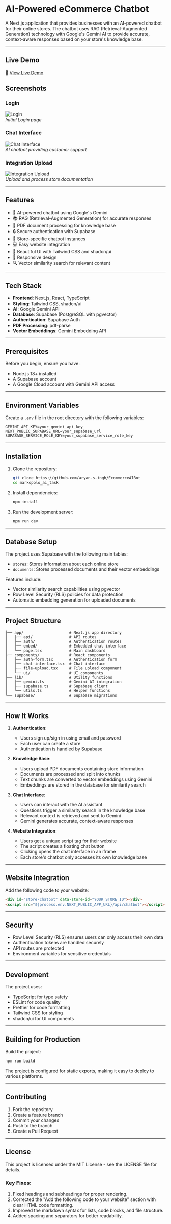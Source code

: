# AI-Powered eCommerce Chatbot

A Next.js application that provides businesses with an AI-powered chatbot for their online stores. The chatbot uses RAG (Retrieval-Augmented Generation) technology with Google's Gemini AI to provide accurate, context-aware responses based on your store's knowledge base.

---

## Live Demo

🔗 [View Live Demo](https://ecommerce-ai-bot-ugp5.vercel.app/)



## Screenshots

### Login
![Login](https://github.com/user-attachments/assets/d21feb55-3c66-4aa3-89fc-57e601908d99)  
*Initial Login page*

### Chat Interface
![Chat Interface](https://github.com/user-attachments/assets/43350913-b7ab-42fd-8436-12391a8b5063)  
*AI chatbot providing customer support*

### Integration Upload
![Integration Upload](https://github.com/user-attachments/assets/8691b32e-bf70-46a9-bfa6-5fc4ba27721c)  
*Upload and process store documentation*

---

## Features

- 🤖 AI-powered chatbot using Google's Gemini
- 📚 RAG (Retrieval-Augmented Generation) for accurate responses
- 📄 PDF document processing for knowledge base
- 🔒 Secure authentication with Supabase
- 🎯 Store-specific chatbot instances
- 💻 Easy website integration
- 🎨 Beautiful UI with Tailwind CSS and shadcn/ui
- 📱 Responsive design
- 🔍 Vector similarity search for relevant content

---

## Tech Stack

- **Frontend**: Next.js, React, TypeScript
- **Styling**: Tailwind CSS, shadcn/ui
- **AI**: Google Gemini API
- **Database**: Supabase (PostgreSQL with pgvector)
- **Authentication**: Supabase Auth
- **PDF Processing**: pdf-parse
- **Vector Embeddings**: Gemini Embedding API

---

## Prerequisites

Before you begin, ensure you have:

- Node.js 18+ installed
- A Supabase account
- A Google Cloud account with Gemini API access

---

## Environment Variables

Create a `.env` file in the root directory with the following variables:

```env
GEMINI_API_KEY=your_gemini_api_key
NEXT_PUBLIC_SUPABASE_URL=your_supabase_url
SUPABASE_SERVICE_ROLE_KEY=your_supabase_service_role_key
```

---

## Installation

1. Clone the repository:
   ```bash
   git clone https://github.com/aryan-s-ingh/EcommerceAIBot
   cd markopolo_ai_task
   ```

2. Install dependencies:
   ```bash
   npm install
   ```

3. Run the development server:
   ```bash
   npm run dev
   ```

---

## Database Setup

The project uses Supabase with the following main tables:

- `stores`: Stores information about each online store
- `documents`: Stores processed documents and their vector embeddings

Features include:
- Vector similarity search capabilities using pgvector
- Row Level Security (RLS) policies for data protection
- Automatic embedding generation for uploaded documents

---

## Project Structure

```plaintext
├── app/                    # Next.js app directory
│   ├── api/                # API routes
│   ├── auth/               # Authentication routes
│   ├── embed/              # Embedded chat interface
│   └── page.tsx            # Main dashboard
├── components/             # React components
│   ├── auth-form.tsx       # Authentication form
│   ├── chat-interface.tsx  # Chat interface
│   ├── file-upload.tsx     # File upload component
│   └── ui/                 # UI components
├── lib/                    # Utility functions
│   ├── gemini.ts           # Gemini AI integration
│   ├── supabase.ts         # Supabase client
│   └── utils.ts            # Helper functions
└── supabase/               # Supabase migrations
```

---

## How It Works

1. **Authentication**:
   - Users sign up/sign in using email and password
   - Each user can create a store
   - Authentication is handled by Supabase

2. **Knowledge Base**:
   - Users upload PDF documents containing store information
   - Documents are processed and split into chunks
   - Text chunks are converted to vector embeddings using Gemini
   - Embeddings are stored in the database for similarity search

3. **Chat Interface**:
   - Users can interact with the AI assistant
   - Questions trigger a similarity search in the knowledge base
   - Relevant context is retrieved and sent to Gemini
   - Gemini generates accurate, context-aware responses

4. **Website Integration**:
   - Users get a unique script tag for their website
   - The script creates a floating chat button
   - Clicking opens the chat interface in an iframe
   - Each store's chatbot only accesses its own knowledge base

---

## Website Integration

Add the following code to your website:

```html
<div id="store-chatbot" data-store-id="YOUR_STORE_ID"></div>
<script src="${process.env.NEXT_PUBLIC_APP_URL}/api/chatbot"></script>
```

---

## Security

- Row Level Security (RLS) ensures users can only access their own data
- Authentication tokens are handled securely
- API routes are protected
- Environment variables for sensitive credentials

---

## Development

The project uses:
- TypeScript for type safety
- ESLint for code quality
- Prettier for code formatting
- Tailwind CSS for styling
- shadcn/ui for UI components

---

## Building for Production

Build the project:
```bash
npm run build
```

The project is configured for static exports, making it easy to deploy to various platforms.

---

## Contributing

1. Fork the repository
2. Create a feature branch
3. Commit your changes
4. Push to the branch
5. Create a Pull Request

---

## License

This project is licensed under the MIT License - see the LICENSE file for details.


### Key Fixes:
1. Fixed headings and subheadings for proper rendering.
2. Corrected the "Add the following code to your website" section with clear HTML code formatting.
3. Improved the markdown syntax for lists, code blocks, and file structure.
4. Added spacing and separators for better readability.
